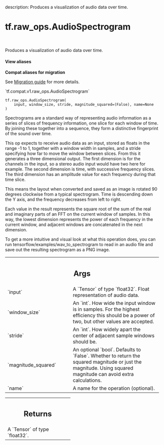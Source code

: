 description: Produces a visualization of audio data over time.

<div itemscope itemtype="http://developers.google.com/ReferenceObject">
<meta itemprop="name" content="tf.raw_ops.AudioSpectrogram" />
<meta itemprop="path" content="Stable" />
</div>

# tf.raw_ops.AudioSpectrogram

<!-- Insert buttons and diff -->

<table class="tfo-notebook-buttons tfo-api nocontent" align="left">

</table>



Produces a visualization of audio data over time.

<section class="expandable">
  <h4 class="showalways">View aliases</h4>
  <p>
<b>Compat aliases for migration</b>
<p>See
<a href="https://www.tensorflow.org/guide/migrate">Migration guide</a> for
more details.</p>
<p>`tf.compat.v1.raw_ops.AudioSpectrogram`</p>
</p>
</section>

<pre class="devsite-click-to-copy prettyprint lang-py tfo-signature-link">
<code>tf.raw_ops.AudioSpectrogram(
    input, window_size, stride, magnitude_squared=(False), name=None
)
</code></pre>



<!-- Placeholder for "Used in" -->

Spectrograms are a standard way of representing audio information as a series of
slices of frequency information, one slice for each window of time. By joining
these together into a sequence, they form a distinctive fingerprint of the sound
over time.

This op expects to receive audio data as an input, stored as floats in the range
-1 to 1, together with a window width in samples, and a stride specifying how
far to move the window between slices. From this it generates a three
dimensional output. The first dimension is for the channels in the input, so a
stereo audio input would have two here for example. The second dimension is time,
with successive frequency slices. The third dimension has an amplitude value for
each frequency during that time slice.

This means the layout when converted and saved as an image is rotated 90 degrees
clockwise from a typical spectrogram. Time is descending down the Y axis, and
the frequency decreases from left to right.

Each value in the result represents the square root of the sum of the real and
imaginary parts of an FFT on the current window of samples. In this way, the
lowest dimension represents the power of each frequency in the current window,
and adjacent windows are concatenated in the next dimension.

To get a more intuitive and visual look at what this operation does, you can run
tensorflow/examples/wav_to_spectrogram to read in an audio file and save out the
resulting spectrogram as a PNG image.

<!-- Tabular view -->
 <table class="responsive fixed orange">
<colgroup><col width="214px"><col></colgroup>
<tr><th colspan="2"><h2 class="add-link">Args</h2></th></tr>

<tr>
<td>
`input`
</td>
<td>
A `Tensor` of type `float32`. Float representation of audio data.
</td>
</tr><tr>
<td>
`window_size`
</td>
<td>
An `int`.
How wide the input window is in samples. For the highest efficiency
this should be a power of two, but other values are accepted.
</td>
</tr><tr>
<td>
`stride`
</td>
<td>
An `int`.
How widely apart the center of adjacent sample windows should be.
</td>
</tr><tr>
<td>
`magnitude_squared`
</td>
<td>
An optional `bool`. Defaults to `False`.
Whether to return the squared magnitude or just the
magnitude. Using squared magnitude can avoid extra calculations.
</td>
</tr><tr>
<td>
`name`
</td>
<td>
A name for the operation (optional).
</td>
</tr>
</table>



<!-- Tabular view -->
 <table class="responsive fixed orange">
<colgroup><col width="214px"><col></colgroup>
<tr><th colspan="2"><h2 class="add-link">Returns</h2></th></tr>
<tr class="alt">
<td colspan="2">
A `Tensor` of type `float32`.
</td>
</tr>

</table>

